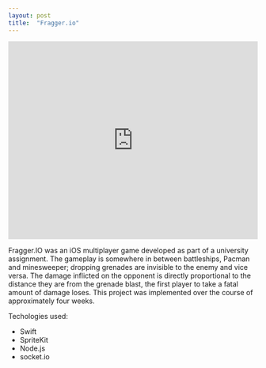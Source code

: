 ```yaml
---
layout: post
title:  "Fragger.io"
---
```


<iframe width="100%" height="400" src="https://www.youtube.com/embed/EsIdTm7zra4" frameborder="0" allow="accelerometer; autoplay; encrypted-media; gyroscope; picture-in-picture" allowfullscreen></iframe>

Fragger.IO was an iOS multiplayer game developed as part of a university assignment. The gameplay is somewhere in between battleships, Pacman and minesweeper; dropping grenades are invisible to the enemy and vice versa. The damage inflicted on the opponent is directly proportional to the distance they are from the grenade blast, the first player to take a fatal amount of damage loses. This project was implemented over the course of approximately four weeks. 

Techologies used:
* Swift
* SpriteKit
* Node.js
* socket.io